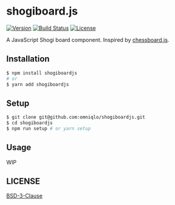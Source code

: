 # shogiboard.js

[![Version][version-badge]][package]
[![Build Status][build-badge]][build]
[![License][license-badge]][license]

A JavaScript Shogi board component. Inspired by [chessboard.js](https://github.com/oakmac/chessboardjs).

## Installation

```sh
$ npm install shogiboardjs
# or
$ yarn add shogiboardjs
```

## Setup

```sh
$ git clone git@github.com:omniqlo/shogiboardjs.git
$ cd shogiboardjs
$ npm run setup # or yarn setup
```

## Usage

WIP

## LICENSE

[BSD-3-Clause](https://github.com/omniqlo/shogiboardjs/blob/main/LICENSE)

[version-badge]: https://img.shields.io/npm/v/shogiboardjs?style=flat-square
[package]: https://www.npmjs.com/package/shogiboardjs
[build-badge]: https://img.shields.io/github/workflow/status/omniqlo/shogiboardjs/Test%20and%20Publish?logo=github&style=flat-square
[build]: https://github.com/omniqlo/shogiboardjs/actions/workflows/test-and-publish.yml
[license-badge]: https://img.shields.io/npm/l/shogiboardjs?style=flat-square
[license]: https://github.com/omniqlo/shogiboardjs/blob/main/LICENSE
